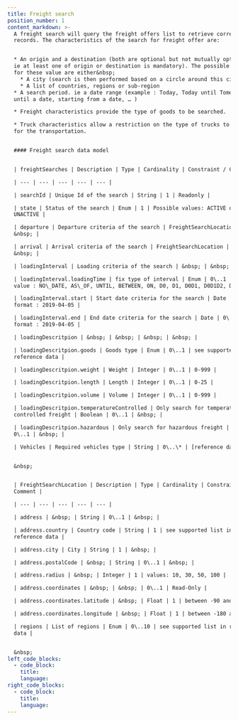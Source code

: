 ```yaml
---
title: Freight search
position_number: 1
content_markdown: >-
  A freight search will query the freight offers list to retrieve corresponding
  records. The characteristics of the search for freight offer are:


  * An origin and a destination (both are optional but not mutually optional –
  ie at least one of origin or destination is mandatory). The possible choice
  for these value are either&nbsp;
    * A city (search is then performed based on a circle around this city)
    * A list of countries, regions or sub-region
  * A search period. ie a date range (example : Today, Today until Tomorrow,
  until a date, starting from a date, … )

  * Freight characteristics provide the type of goods to be searched.

  * Truck characteristics allow a restriction on the type of trucks to be used
  for the transportation.


  #### Freight search data model


  | freightSearches | Description | Type | Cardinality | Constraint / Comment |

  | --- | --- | --- | --- | --- |

  | searchId | Unique Id of the search | String | 1 | Readonly |

  | state | Status of the search | Enum | 1 | Possible values: ACTIVE or
  UNACTIVE |

  | departure | Departure criteria of the search | FreightSearchLocation | 1 |
  &nbsp; |

  | arrival | Arrival criteria of the search | FreightSearchLocation | 1 |
  &nbsp; |

  | loadingInterval | Loading criteria of the search | &nbsp; | &nbsp; | 1 |

  | loadingInterval.loadingTime | fix type of interval | Enum | 0\..1 | Possible
  value : NO\_DATE, AS\_OF, UNTIL, BETWEEN, ON, D0, D1, D0D1, D0D1D2, D1D2 |

  | loadingInterval.start | Start date criteria for the search | Date | 0\..1 |
  format : 2019-04-05 |

  | loadingInterval.end | End date criteria for the search | Date | 0\..1 |
  format : 2019-04-05 |

  | loadingDescritpion | &nbsp; | &nbsp; | &nbsp; | &nbsp; |

  | loadingDescritpion.goods | Goods type | Enum | 0\..1 | see supported list in
  reference data |

  | loadingDescritpion.weight | Weight | Integer | 0\..1 | 0-999 |

  | loadingDescritpion.length | Length | Integer | 0\..1 | 0-25 |

  | loadingDescritpion.volume | Volume | Integer | 0\..1 | 0-999 |

  | loadingDescritpion.temperatureControlled | Only search for temperature
  controlled freight | Boolean | 0\..1 | &nbsp; |

  | loadingDescritpion.hazardous | Only search for hazardous freight | Boolean |
  0\..1 | &nbsp; |

  | Vehicles | Required vehicles type | String | 0\..\* | [reference data vehicle](#reference_datavehicles-type) |


  &nbsp;


  | FreightSearchLocation | Description | Type | Cardinality | Constraint /
  Comment |

  | --- | --- | --- | --- | --- |

  | address | &nbsp; | String | 0\..1 | &nbsp; |

  | address.country | Country code | String | 1 | see supported list in
  reference data |

  | address.city | City | String | 1 | &nbsp; |

  | address.postalCode | &nbsp; | String | 0\..1 | &nbsp; |

  | address.radius | &nbsp; | Integer | 1 | values: 10, 30, 50, 100 |

  | address.coordinates | &nbsp; | &nbsp; | 0\..1 | Read-Only |

  | address.coordinates.latitude | &nbsp; | Float | 1 | between -90 and +90 |

  | address.coordinates.longitude | &nbsp; | Float | 1 | between -180 and 180 |

  | regions | List of regions | Enum | 0\..10 | see supported list in reference
  data |


  &nbsp;
left_code_blocks:
  - code_block:
    title:
    language:
right_code_blocks:
  - code_block:
    title:
    language:
---
```

